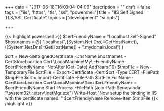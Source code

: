 +++
date = "2017-06-18T16:03:04-04:00"
description = ""
draft = false
tags = ["iis", "https", "tls", "ssl", "powershell"]
title = "IIS Self Signed TLS/SSL Certificate"
topics = ["development", "scripts"]

+++

{{< highlight powershell >}}
$certFriendlyName = "Localhost Self-Signed"
$hostnames = @(
    "localhost",
    [System.Net.Dns]::GetHostName(),
    ([System.Net.Dns]::GetHostName() + ".mydomain.local")
)

$crt = New-SelfSignedCertificate -DnsName $hostnames -CertStoreLocation Cert:\LocalMachine\My\ -FriendlyName $certFriendlyName -NotAfter (Get-Date).AddYears(10)
$tmpFile = New-TemporaryFile
$crtFile = Export-Certificate -Cert $crt -Type CERT -FilePath $tmpFile
$crt = Import-Certificate -FilePath $crtFile.FullName -CertStoreLocation Cert:\LocalMachine\Root
$crt.FriendlyName = $certFriendlyName
Start-Process -FilePath (Join-Path $env:windir "\system32\inetsrv\InetMgr.exe")
Write-Host "Now setup the binding in IIS with the certificate named: " $certFriendlyName
Remove-Item $tmpFile
{{< /highlight >}}
